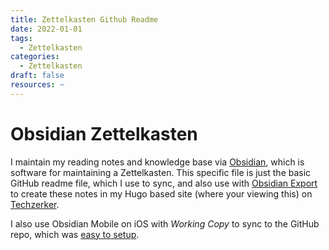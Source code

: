 ```yaml
---
title: Zettelkasten Github Readme
date: 2022-01-01
tags:
  - Zettelkasten
categories:
  - Zettelkasten
draft: false
resources: ~
---
```


# Obsidian Zettelkasten

I maintain my reading notes and knowledge base via [Obsidian](https://obsidian.md), which is software for maintaining a Zettelkasten. This specific file is just the basic GitHub readme file, which I use to sync, and also use with [Obsidian Export](https://github.com/zoni/obsidian-export) to create these notes in my Hugo based site (where your viewing this) on [Techzerker](https://techzerker.com). 

I also use Obsidian Mobile on iOS with *Working Copy* to sync to the GitHub repo, which was [easy to setup](https://ryan.himmelwright.net/post/obsidian-ios-setup/).
